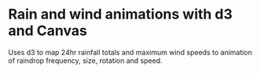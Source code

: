 # Rain and wind animations with d3 and Canvas

Uses d3 to map 24hr rainfall totals and maximum wind speeds to animation of raindrop frequency, size, rotation and speed. 

